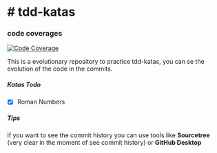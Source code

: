 # # tdd-katas

### code coverages
[![Code Coverage](https://img.shields.io/codecov/c/github/pvorb/property-providers/develop.svg)](https://codecov.io/github/pvorb/property-providers?branch=main)

This is a evolutionary repository to practice tdd-katas, you can se the evolution of the code in the commits.

##### Katas Todo

- [x] Roman Numbers

##### Tips


If you want to see the commit history you can use tools like **Sourcetree** (very clear in the moment of see commit history) or **GitHub Desktop**